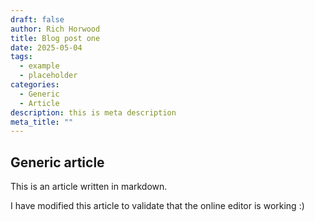 ```yaml
---
draft: false
author: Rich Horwood
title: Blog post one
date: 2025-05-04
tags:
  - example
  - placeholder
categories:
  - Generic
  - Article
description: this is meta description
meta_title: ""
---
```

## Generic article

This is an article written in markdown.

I have modified this article to validate that the online editor is working :)
